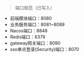 > 端口规范（已写入）
- 前端模块端口：8080
- 业务服务端口：8081~8089
- Nacos端口：8848
- Redis端口：6379
- gateway网关端口：8090
- sso单点登录(Security)端口：8070
